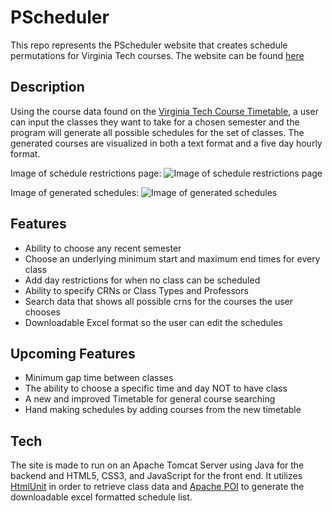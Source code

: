 # PScheduler

This repo represents the PScheduler website that creates schedule permutations for Virginia Tech courses.
The website can be found [here](http://pscheduler.com/)

## Description

Using the course data found on the [Virginia Tech Course Timetable](https://banweb.banner.vt.edu/ssb/prod/HZSKVTSC.P_DispRequest), a user can input the classes they want to take for a chosen semester and the program will generate all possible schedules for the set of classes. The generated courses are visualized in both a text format and a five day hourly format.

Image of schedule restrictions page:
![Image of schedule restrictions page](http://imgur.com/oQIaa6K)

Image of generated schedules:
![Image of generated schedules](http://imgur.com/ovfwhSa)

## Features

* Ability to choose any recent semester
* Choose an underlying minimum start and maximum end times for every class
* Add day restrictions for when no class can be scheduled
* Ability to specify CRNs or Class Types and Professors
* Search data that shows all possible crns for the courses the user chooses
* Downloadable Excel format so the user can edit the schedules

## Upcoming Features

* Minimum gap time between classes
* The ability to choose a specific time and day NOT to have class
* A new and improved Timetable for general course searching
* Hand making schedules by adding courses from the new timetable

## Tech

The site is made to run on an Apache Tomcat Server using Java for the backend and HTML5, CSS3, and JavaScript for the front end.
It utilizes [HtmlUnit](http://htmlunit.sourceforge.net/) in order to retrieve class data and [Apache POI](https://poi.apache.org/) to generate the downloadable excel formatted schedule list.
